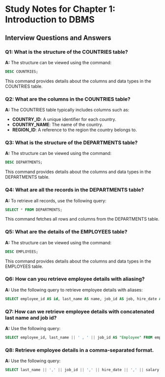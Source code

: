 # Study Notes for Chapter 1: Introduction to DBMS

## Interview Questions and Answers

### Q1: What is the structure of the COUNTRIES table?
**A:** The structure can be viewed using the command:
```sql
DESC COUNTRIES;
```
This command provides details about the columns and data types in the COUNTRIES table.

### Q2: What are the columns in the COUNTRIES table?
**A:** The COUNTRIES table typically includes columns such as:
- **COUNTRY_ID**: A unique identifier for each country.
- **COUNTRY_NAME**: The name of the country.
- **REGION_ID**: A reference to the region the country belongs to.

### Q3: What is the structure of the DEPARTMENTS table?
**A:** The structure can be viewed using the command:
```sql
DESC DEPARTMENTS;
```
This command provides details about the columns and data types in the DEPARTMENTS table.

### Q4: What are all the records in the DEPARTMENTS table?
**A:** To retrieve all records, use the following query:
```sql
SELECT * FROM DEPARTMENTS;
```
This command fetches all rows and columns from the DEPARTMENTS table.

### Q5: What are the details of the EMPLOYEES table?
**A:** The structure can be viewed using the command:
```sql
DESC EMPLOYEES;
```
This command provides details about the columns and data types in the EMPLOYEES table.

### Q6: How can you retrieve employee details with aliasing?
**A:** Use the following query to retrieve employee details with aliases:
```sql
SELECT employee_id AS id, last_name AS name, job_id AS job, hire_date AS join_from FROM employees;
```

### Q7: How can we retrieve employee details with concatenated last name and job id?
**A:** Use the following query:
```sql
SELECT employee_id, last_name || ' , ' || job_id AS "Employee" FROM employees;
```

### Q8: Retrieve employee details in a comma-separated format.
**A:** Use the following query:
```sql
SELECT last_name || ',' || job_id || ',' || hire_date || ',' || salary AS "Employee Details" FROM employees;
